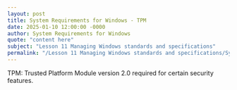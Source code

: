 ```yaml
---
layout: post
title: System Requirements for Windows - TPM
date: 2025-01-10 12:00:00 -0000
author: System Requirements for Windows
quote: "content here"
subject: "Lesson 11 Managing Windows standards and specifications"
permalink: "/Lesson 11 Managing Windows standards and specifications/System Requirements for Windows/System Requirements for Windows - TPM"
---
```


TPM: Trusted Platform Module version 2.0 required for certain security features.
